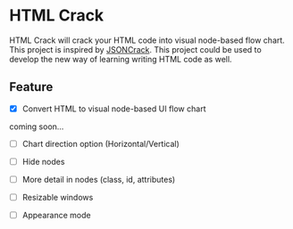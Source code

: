 # HTML Crack

HTML Crack will crack your HTML code into visual node-based flow chart. 
This project is inspired by [JSONCrack](https://jsoncrack.com).
This project could be used to develop the new way of learning writing HTML code as well.


## Feature
- [x] Convert HTML to visual node-based UI flow chart

coming soon...

- [ ] Chart direction option (Horizontal/Vertical)
- [ ] Hide nodes
- [ ] More detail in nodes (class, id, attributes)
- [ ] Resizable windows
- [ ] Appearance mode

